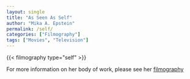 ```yaml
---
layout: single
title: "As Seen As Self"
author: "Mika A. Epstein"
permalink: /self/
categories: ["Filmography"]
tags: ["Movies", "Television"]
---
```


{{< filmography type="self" >}}

For more information on her body of work, please see her [filmography](/library/filmography/)
